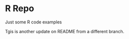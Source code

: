 R Repo
======

Just some R code examples

Tgis is another update on README from a different branch.
